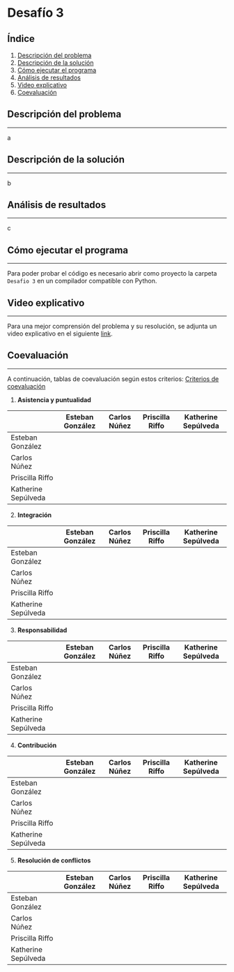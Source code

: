 # Desafío 3
## Índice
1. [Descripción del problema](#descripción-del-problema)
2. [Descripción de la solución](#descripción-de-la-solución)
3. [Cómo ejecutar el programa](#cómo-ejecutar-el-programa)
4. [Análisis de resultados](#análisis-de-resultados)
5. [Video explicativo](#video-explicativo)
6. [Coevaluación](#coevaluación)
## Descripción del problema
***
a
## Descripción de la solución
***
b
## Análisis de resultados
***
c
## Cómo ejecutar el programa
***
Para poder probar el código es necesario abrir como proyecto la carpeta ```Desafio 3``` en un compilador compatible con Python.
## Video explicativo
***
Para una mejor comprensión del problema y su resolución, se adjunta un video explicativo en el siguiente [link]().
## Coevaluación
***
A continuación, tablas de coevaluación según estos criterios: [Criterios de coevaluación](https://docs.google.com/document/d/1YSba-KNP-ReP_TJePQkCHXJ1x4_MtOizQPIrNnriZbw/edit#)
1. **Asistencia y puntualidad**

|                     | Esteban González | Carlos Núñez | Priscilla Riffo | Katherine Sepúlveda |
| ------------------- | :--------------: | :----------: | :-------------: | :-----------------: |
| Esteban González    | | | | |
| Carlos Núñez        | | | | |
| Priscilla Riffo     | | | | |
| Katherine Sepúlveda | | | | |
2. **Integración**

|                     | Esteban González | Carlos Núñez | Priscilla Riffo | Katherine Sepúlveda |
| ------------------- | :--------------: | :----------: | :-------------: | :-----------------: |
| Esteban González    | | | | |
| Carlos Núñez        | | | | |
| Priscilla Riffo     | | | | |
| Katherine Sepúlveda | | | | |
3. **Responsabilidad**

|                     | Esteban González | Carlos Núñez | Priscilla Riffo | Katherine Sepúlveda |
| ------------------- | :--------------: | :----------: | :-------------: | :-----------------: |
| Esteban González    | | | | |
| Carlos Núñez        | | | | |
| Priscilla Riffo     | | | | |
| Katherine Sepúlveda | | | | |
4. **Contribución**

|                     | Esteban González | Carlos Núñez | Priscilla Riffo | Katherine Sepúlveda |
| ------------------- | :--------------: | :----------: | :-------------: | :-----------------: |
| Esteban González    | | | | |
| Carlos Núñez        | | | | |
| Priscilla Riffo     | | | | |
| Katherine Sepúlveda | | | | |
5. **Resolución de conflictos**

|                     | Esteban González | Carlos Núñez | Priscilla Riffo | Katherine Sepúlveda |
| ------------------- | :--------------: | :----------: | :-------------: | :-----------------: |
| Esteban González    | | | | |
| Carlos Núñez        | | | | |
| Priscilla Riffo     | | | | |
| Katherine Sepúlveda | | | | |
